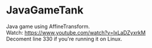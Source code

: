 # JavaGameTank
Java game using AffineTransform.<br>
Watch: https://www.youtube.com/watch?v=lxLaDZyxrkM
<br>Decoment line 330 if you're running it on Linux.
